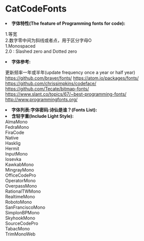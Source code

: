 # CatCodeFonts

<b><li>字体特性(The feature of Programming fonts for code):</b><br>

1.等宽<br>
2.数字零中间为斜线或者点，用于区分字母O<br>
1.Monospaced<br>
2.0 : Slashed zero and Dotted zero<br>

<b><li>字体参考:</b><br>

更新频率一年或半年(update frequency once a year or half year)<br>
https://github.com/braver/fonts/ https://atom.io/packages/fonts/ <br>
https://github.com/chrissimpkins/codeface/<br>
https://github.com/Tecate/bitmap-fonts/<br>
https://www.slant.co/topics/67/~best-programming-fonts/<br>
http://www.programmingfonts.org/<br>

<b><li>字体列表:字体密码:诗仙是谁？(Fonts List):</b><br>
<b><li>含轻字重(Include Light Style):</b><br>
AlmaMono<br>
FedraMono<br>
FiraCode<br>
Native<br>
Hasklig<br>
Hermit<br>
InputMono<br>
Iosevka<br>
KawkabMono<br>
MingrayMono<br>
OfficeCodePro<br>
OperatorMono<br>
OverpassMono<br>
RationalTWMono<br>
RealtimeMono<br>
RobotoMono<br>
SanFranciscoMono<br>
SimplonBPMono<br>
SkyhookMono<br>
SourceCodePro<br>
TabacMono<br>
TrimMonoWeb<br>
